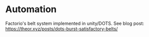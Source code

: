 # Automation
Factorio's belt system implemented in unity/DOTS. See blog post: https://theor.xyz/posts/dots-burst-satisfactory-belts/

